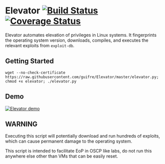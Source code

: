 # Elevator [![Build Status](https://travis-ci.org/guifre/Elevator.svg?branch=master)](https://travis-ci.org/guifre/Elevator.svg?branch=master) [![Coverage Status](https://coveralls.io/repos/github/guifre/Elevator/badge.svg?branch=master)](https://coveralls.io/github/guifre/Elevator?branch=master)

Elevator automates elevation of privileges in Linux systems. It fingerprints the operating system version, downloads, compiles, and executes the relevant exploits from `exploit-db`.

## Getting Started


```
wget --no-check-certificate https://raw.githubusercontent.com/guifre/Elevator/master/elevator.py; chmod +x elevator; ./elevator.py
```

## Demo

[![Elevator demo](https://github.com/guifre/guifre.github.io/blob/master/elevator.gif)](https://www.youtube.com/watch?v=VCQ7dNVktjs)


## WARNING
Executing this script will potentially download and run hundreds of exploits, which can cause permanent damage to the operating system.

This script is intended to facilitate EoP in OSCP like labs, do not run this anywhere else other than VMs that can be easily reset.